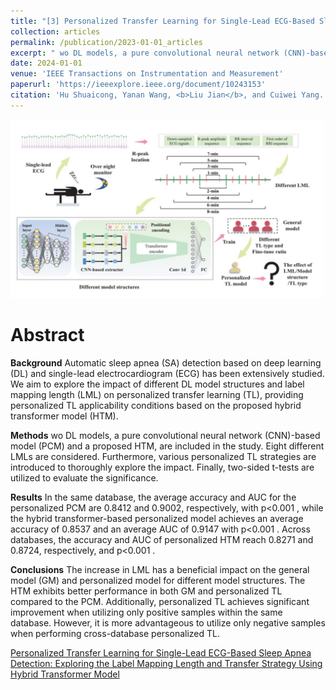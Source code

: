 ```yaml
---
title: "[3] Personalized Transfer Learning for Single-Lead ECG-Based Sleep Apnea Detection: Exploring the Label Mapping Length and Transfer Strategy Using Hybrid Transformer Model"
collection: articles
permalink: /publication/2023-01-01_articles
excerpt: " wo DL models, a pure convolutional neural network (CNN)-based model (PCM) and a proposed HTM, are included in the study. Eight different LMLs are considered. Furthermore, various personalized TL strategies are introduced to thoroughly explore the impact. Finally, two-sided t-tests are utilized to evaluate the significance.<br/><br/><img src='/images/TIM.jpg'><br/>"
date: 2024-01-01
venue: 'IEEE Transactions on Instrumentation and Measurement'
paperurl: 'https://ieeexplore.ieee.org/document/10243153' 
citation: 'Hu Shuaicong, Yanan Wang, <b>Liu Jian</b>, and Cuiwei Yang. "Personalized transfer learning for single-lead ecg-based sleep apnea detection: exploring the label mapping length and transfer strategy using hybrid transformer model." IEEE Transactions on Instrumentation and Measurement (2023).'
---
```


![](/images/TIM.jpg)

Abstract
==========
**Background**
Automatic sleep apnea (SA) detection based on deep learning (DL) and single-lead electrocardiogram (ECG) has been extensively studied. We aim to explore the impact of different DL model structures and label mapping length (LML) on personalized transfer learning (TL), providing personalized TL applicability conditions based on the proposed hybrid transformer model (HTM).

**Methods**
wo DL models, a pure convolutional neural network (CNN)-based model (PCM) and a proposed HTM, are included in the study. Eight different LMLs are considered. Furthermore, various personalized TL strategies are introduced to thoroughly explore the impact. Finally, two-sided t-tests are utilized to evaluate the significance. 

**Results**
 In the same database, the average accuracy and AUC for the personalized PCM are 0.8412 and 0.9002, respectively, with p<0.001 , while the hybrid transformer-based personalized model achieves an average accuracy of 0.8537 and an average AUC of 0.9147 with p<0.001 . Across databases, the accuracy and AUC of personalized HTM reach 0.8271 and 0.8724, respectively, and p<0.001 .

**Conclusions**
The increase in LML has a beneficial impact on the general model (GM) and personalized model for different model structures. The HTM exhibits better performance in both GM and personalized TL compared to the PCM. Additionally, personalized TL achieves significant improvement when utilizing only positive samples within the same database. However, it is more advantageous to utilize only negative samples when performing cross-database personalized TL.

<dl>
	<script type="text/javascript" src="//cdn.plu.mx/widget-details.js"></script>
	<a href="https://plu.mx/plum/a/?doi= 10.1109/TIM.2023.3312698" class="plumx-details" data-site="plum" data-hide-when-empty="true">Personalized Transfer Learning for Single-Lead ECG-Based Sleep Apnea Detection: Exploring the Label Mapping Length and Transfer Strategy Using Hybrid Transformer Model</a>
</dl>

<dl>
	<script type="text/javascript" src="https://d1bxh8uas1mnw7.cloudfront.net/assets/embed.js"></script><div class="altmetric-embed" data-badge-type="donut" data-altmetric-id="159566645"></div>
</dl>

